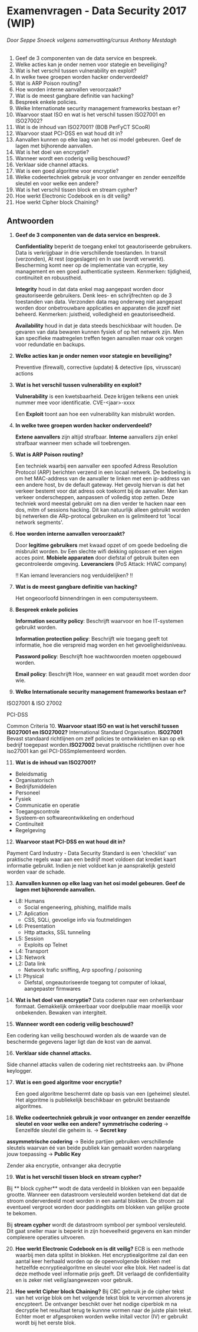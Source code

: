 # Examenvragen - Data Security 2017 (WIP)
###### Door Seppe Snoeck volgens samenvatting/cursus Anthony Mestdagh

1. Geef de 3 componenten van de data service en bespreek.
2. Welke acties kan je onder nemen voor stategie en beveiliging? 
3. Wat is het verschil tussen vulnerability en exploit?
4. In welke twee groepen worden hacker onderverdeeld?
5. Wat is ARP Poison routing?
6. Hoe worden interne aanvallen veroorzaakt?
7. Wat is de meest gangbare definitie van hacking?
8. Bespreek enkele policies.
9. Welke Internationate security management frameworks bestaan er?
10. Waarvoor staat ISO en wat is het verschil tussen ISO27001 en ISO27002? 
11. Wat is de inhoud van ISO27001? (BOB PerFyCT SCooR)
12. Waarvoor staat PCI-DSS en wat houd dit in? 
13. Aanvallen kunnen op elke laag van het osi model gebeuren. Geef de lagen met bijhorende aanvallen.
14. Wat is het doel van encryptie? 
15. Wanneer wordt een coderig veilig beschouwd?
16. Verklaar side channel attacks.
17. Wat is een goed algoritme voor encryptie?
18. Welke codeertechniek gebruik je voor ontvanger en zender eenzelfde sleutel en voor welke een andere?
19. Wat is het verschil tissen block en stream cypher?
20. Hoe werkt Electronic Codebook en is dit veilig?
21. Hoe werkt Cipher block Chaining?

## Antwoorden
1. **Geef de 3 componenten van de data service en bespreek.**
   
   **Confidentiality** beperkt de toegang enkel tot geautoriseerde gebruikers. Data is verkrijgbaar in drie verschillende toestanden. In transit (verzonden), At rest (opgeslagen) en In use (wordt verwerkt). Bescherming komt neer op de implementatie van ecryptie, key management en een goed authenticatie systeem. Kenmerken: tijdigheid, continuïteit en robuustheid.

   **Integrity** houd in dat data enkel mag aangepast worden door geautoriseerde gebruikers. Denk lees- en schrijfrechten op de 3 toestanden van data. Verzonden data mag onderweg niet aangepast worden door onbetrouwbare applicaties en apparaten die jezelf niet beheerd. Kenmerken: juistheid, volledigheid en geautoriseedheid.

   **Availability**  houd in dat je data steeds beschickbaar wilt houden. De gevaren van data bewaren kunnen fysiek of op het netwerk zijn. Men kan specifieke maatregelen treffen tegen aanvallen maar ook vorgen voor redundatie en backups.

2. **Welke acties kan je onder nemen voor stategie en beveiliging?**

   Preventive (firewall), corrective (update) & detective (ips, virusscan) actions
   
3. **Wat is het verschil tussen vulnerability en exploit?**
   
   **Vulnerability** is een kwetsbaarheid. Deze krijgen telkens een uniek nummer mee voor identificatie. CVE-\<jaar\>-xxxx
   
   Een **Exploit** toont aan hoe een vulnerability kan misbruikt worden.
   
4. **In welke twee groepen worden hacker onderverdeeld?**

   **Extene aanvallers** zijn altijd strafbaar. **Interne** aanvallers zijn enkel strafbaar wanneer men schade wil toebrengen.

5. **Wat is ARP Poison routing?**

   Een techniek waarbij een aanvaller een spoofed Adress Resolution Protocol (ARP) berichten verzend in een locaal netwerk. De bedoeling is om het MAC-address van de aanvaller te linken met een ip-address van een andere host, bv de default gateway. Het gevolg hiervan is dat het verkeer bestemt voor dat adress ook toekomt bij de aanvaller. Men kan verkeer onderscheppen, aanpassen of volledig stop zetten. Deze techniek word meestal gebruikt om na dien verder te hacken naar een dos, mitm of sessions hacking. Dit kan natuurlijk alleen gebruikt worden bij netwerken die ARp-protocal gebruiken en is gelimiteerd tot 'local network segments'.
   
6. **Hoe worden interne aanvallen veroorzaakt?**

   Door **legitime gebruikers** met kwaad opzet of om goede bedoeling die misbruikt worden. bv Een slechte wifi dekking oplossen et een eigen acces point. **Mobiele apparaten** door diefstal of gebruik buiten een gecontroleerde omgeving. **Leveranciers** (PoS Attack: HVAC company) 
   
   !! Kan iemand leveranciers nog verduidelijken? !!
   
7. **Wat is de meest gangbare definitie van hacking?**
   
   Het ongeoorloofd binnendringen in een computersysteem.
   
8. **Bespreek enkele policies**

   **Information security policy**: Beschrijft waarvoor en hoe IT-systemen gebruikt worden.
   
   **Information protection policy**: Beschrijft wie toegang geeft tot informatie, hoe die verspreid mag worden en het gevoeligheidsniveau. 
   
   **Password policy**: Beschrijft hoe wachtwoorden moeten opgebouwd worden.
   
   **Email policy**: Beschrijft Hoe, wanneer en wat geaudit moet worden door wie.
   
9. **Welke Internationale security management frameworks bestaan er?**

  ISO27001 & ISO 27002
  
  PCI-DSS
  
  Common Criteria
10. **Waarvoor staat ISO en wat is het verschil tussen ISO27001 en ISO27002?**
  International Standard Organisation. **ISO27001** Bevast standaard richtlijnen om zelf policies te ontwikkelen en kan op elk bedrijf toegepast worden.**ISO27002** bevat praktische richtlijnen over hoe iso27001 kan geï 
  PCI-DSSmplementeerd worden.
  
11. **Wat is de inhoud van ISO27001?**
  * Beleidsmatig
  * Organisatorisch
  * Bedrijfsmiddelen
  * Personeel
  * Fysiek
  * Communicatie en operatie
  * Toegangscontrole
  * Systeem-en softwareontwikkeling en onderhoud
  * Continuïteit
  * Regelgeving

12. **Waarvoor staat PCI-DSS en wat houd dit in?**

  Payment Card Industry - Data Security Standard is een 'checklist' van praktische regels waar aan een bedrijf moet voldoen dat krediet kaart informatie gebruikt. Indien je niet voldoet kan je aansprakelijk gesteld worden vaar de schade.
  
13. **Aanvallen kunnen op elke laag van het osi model gebeuren. Geef de lagen met bijhorende aanvallen.**

  * L8: Humans
    * Social engeneering, phishing, malifide mails
  * L7: Aplication
    * CSS, SQLi, gevoelige info via foutmeldingen
  * L6: Presentation
    * Http attacks, SSL tunneling
  * L5: Session
    * Exploits op Telnet
  * L4: Transport
  * L3: Network
  * L2: Data link
    * Network trafic sniffing, Arp spoofing / poisoning
  * L1: Physical
    * Diefstal, ongeautoriseerde toegang tot computer of lokaal, aangepaster firmwares

14. **Wat is het doel van encryptie?**
  Data coderen naar een onherkenbaar formaat. Gemakkelijk omkeerbaar voor doelpublie maar moeilijk voor onbekenden. Bewaken van intergiteit.
  
15. **Wanneer wordt een coderig veilig beschouwd?**
   
   Een codering kan veilig beschouwd worden als de waarde van de beschermde gegevens lager ligt dan de kost van de aanval. 

16. **Verklaar side channel attacks.**
   
   Side channel attacks vallen de codering niet rechtstreeks aan. bv iPhone keylogger.
   
17. **Wat is een goed algoritme voor encryptie?**

    Een goed algoritme beschermt date op basis van een (geheime) sleutel. Het algoritme is publiekelijk beschikbaar en gebruikt bestaande algoritmes. 
    
18. **Welke codeertechniek gebruik je voor ontvanger en zender eenzelfde sleutel en voor welke een andere?**
   **symmetrische codering** -> Eenzelfde sleutel die geheim is. -> **Secret key**
   
   **assymmetrische codering** -> Beide partijen gebruiken verschillende sleutels waarvan éé van beide publiek kan gemaakt worden naargelang jouw toepassing -> **Public Key**
   
   Zender aka encryptie, ontvanger aka decryptie
   
 19. **Wat is het verschil tissen block en stream cypher?**
   
   Bij ** block cypher** wodt de data verdeeld in blokken van een bepaalde grootte. Wanneer een datastroom versleuteld worden betekend dat dat de stroom onderverdeeld moet worden in een aantal blokken. De stroom zal eventueel vergroot worden door paddingbits om blokken van gelijke groote te bekomen.
   
   Bij **stream cypher** wordt de datastroom symbool per symbool versleuteld. Dit gaat sneller maar is beperkt in zijn hoeveelheid gegevens en kan minder complexere operaties uitvoeren.
   
20. **Hoe werkt Electronic Codebook en is dit veilig?**
   ECB is een methode waarbij men data splitst in blokken. Het encryptiealgoritme zal dan een aantal keer herhaald worden op de opeenvolgende blokken met hetzelfde ecnryptiealgoritme en sleutel voor elke blok. Het nadeel is dat deze methode veel informatie prijs geeft. Dit verlaagd de confidentiality en is zeker niet veilig/aangewezen voor gebruik.
   
21. **Hoe werkt Cipher block Chaining?**
   Bij CBC gebruik je de cipher tekst van het vorige blok om het volgende tekst blok te vervormen alvorens je encypteert. De ontvanger beschikt over het nodige ciperblok m na decryptie het resultaat terug te kunnne vormen naar de juiste plain tekst. Echter moet er afgesproken worden welke initail vector (IV) er gebruikt wordt bij het eerste blok.

